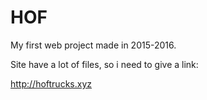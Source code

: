 # HOF
My first web project made in 2015-2016.

Site have a lot of files, so i need to give a link:

http://hoftrucks.xyz
